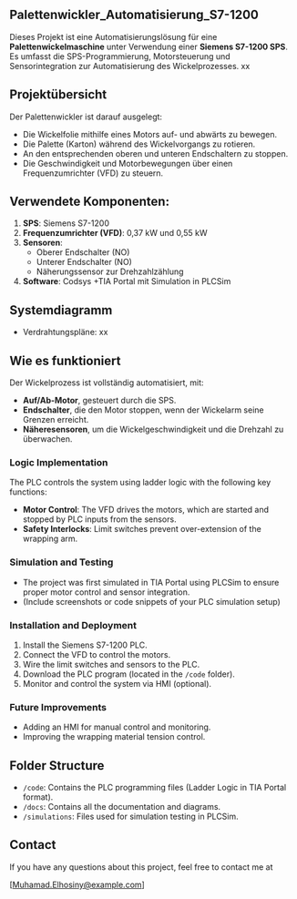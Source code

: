 ## Palettenwickler_Automatisierung_S7-1200

Dieses Projekt ist eine Automatisierungslösung für eine **Palettenwickelmaschine** unter Verwendung einer **Siemens S7-1200 SPS**. 
Es umfasst die SPS-Programmierung, Motorsteuerung und Sensorintegration zur Automatisierung des Wickelprozesses.
xx

## Projektübersicht

Der Palettenwickler ist darauf ausgelegt:
  -	Die Wickelfolie mithilfe eines Motors auf- und abwärts zu bewegen.
  -	Die Palette (Karton) während des Wickelvorgangs zu rotieren.
  -	An den entsprechenden oberen und unteren Endschaltern zu stoppen.
  -	Die Geschwindigkeit und Motorbewegungen über einen Frequenzumrichter (VFD) zu steuern.

## Verwendete Komponenten:
1.	**SPS**: Siemens S7-1200
2.	**Frequenzumrichter (VFD)**: 0,37 kW und 0,55 kW
3.	**Sensoren**:
    -	Oberer Endschalter (NO)
    -	Unterer Endschalter (NO)
    -	Näherungssensor zur Drehzahlzählung
4.	**Software**: Codsys +TIA Portal mit Simulation in PLCSim
   
## Systemdiagramm
  -	Verdrahtungspläne: xx

## Wie es funktioniert
Der Wickelprozess ist vollständig automatisiert, mit:
  -	**Auf/Ab-Motor**, gesteuert durch die SPS.
  -	**Endschalter**, die den Motor stoppen, wenn der Wickelarm seine Grenzen erreicht.
  -	**Näheresensoren**, um die Wickelgeschwindigkeit und die Drehzahl zu überwachen.

 ### Logic Implementation
The PLC controls the system using ladder logic with the following key functions:
- **Motor Control**: The VFD drives the motors, which are started and stopped by PLC inputs from the sensors.
- **Safety Interlocks**: Limit switches prevent over-extension of the wrapping arm.

### Simulation and Testing
- The project was first simulated in TIA Portal using PLCSim to ensure proper motor control and sensor integration.
- (Include screenshots or code snippets of your PLC simulation setup)

### Installation and Deployment
1. Install the Siemens S7-1200 PLC.
2. Connect the VFD to control the motors.
3. Wire the limit switches and sensors to the PLC.
4. Download the PLC program (located in the `/code` folder).
5. Monitor and control the system via HMI (optional).

### Future Improvements
- Adding an HMI for manual control and monitoring.
- Improving the wrapping material tension control.

## Folder Structure
- `/code`: Contains the PLC programming files (Ladder Logic in TIA Portal format).
- `/docs`: Contains all the documentation and diagrams.
- `/simulations`: Files used for simulation testing in PLCSim.

## Contact
If you have any questions about this project, feel free to contact me at 

[Muhamad.Elhosiny@example.com]
   




